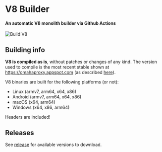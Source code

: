 # V8 Builder
#### An automatic V8 monolith builder via Github Actions

![Build V8](https://github.com/truexpixells/v8-builder/workflows/Build%20V8/badge.svg?branch=master)

## Building info
**V8 is compiled as is**, without patches or changes of any kind.
The version used to compile is the most recent stable shown at https://omahaproxy.appspot.com (as described [here](https://v8.dev/docs/source-code#source-code-branches)).

V8 binaries are built for the following platforms (or not):
- Linux (armv7, arm64, x64, x86)
- Android (armv7, arm64, x64, x86)
- macOS (x64, arm64)
- Windows (x64, x86, arm64)

Headers are included!

## Releases
See [release](https://github.com/truexpixells/v8-builder/releases) for available versions to download.
